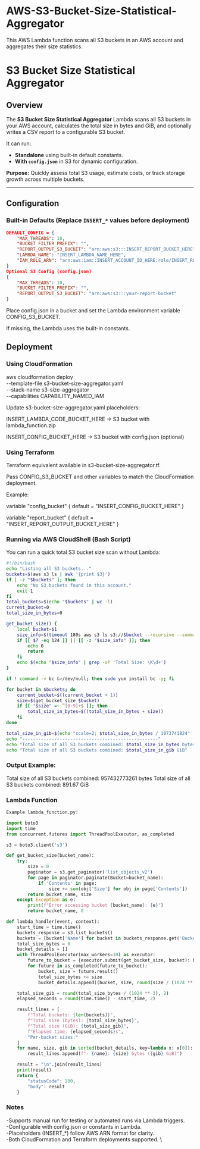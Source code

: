 # AWS-S3-Bucket-Size-Statistical-Aggregator
This AWS Lambda function scans all S3 buckets in an AWS account and aggregates their size statistics.

# S3 Bucket Size Statistical Aggregator

## Overview

The **S3 Bucket Size Statistical Aggregator** Lambda scans all S3 buckets in your AWS account, calculates the total size in bytes and GiB, and optionally writes a CSV report to a configurable S3 bucket.  

It can run:

- **Standalone** using built-in default constants.  
- **With `config.json`** in S3 for dynamic configuration.  

**Purpose:** Quickly assess total S3 usage, estimate costs, or track storage growth across multiple buckets.  

--------------------------------------------------------------------------------------------------------------------------

## Configuration

### Built-in Defaults (Replace `INSERT_*` values before deployment)
```json
DEFAULT_CONFIG = {
    "MAX_THREADS": 10,
    "BUCKET_FILTER_PREFIX": "",
    "REPORT_OUTPUT_S3_BUCKET": "arn:aws:s3:::INSERT_REPORT_BUCKET_HERE",
    "LAMBDA_NAME": "INSERT_LAMBDA_NAME_HERE",
    "IAM_ROLE_ARN": "arn:aws:iam::INSERT_ACCOUNT_ID_HERE:role/INSERT_ROLE_NAME_HERE"
}
Optional S3 Config (config.json)
{
    "MAX_THREADS": 10,
    "BUCKET_FILTER_PREFIX": "",
    "REPORT_OUTPUT_S3_BUCKET": "arn:aws:s3:::your-report-bucket"
}
```

Place config.json in a bucket and set the Lambda environment variable CONFIG_S3_BUCKET.

If missing, the Lambda uses the built-in constants.

## Deployment

### Using CloudFormation
aws cloudformation deploy \
  --template-file s3-bucket-size-aggregator.yaml \
  --stack-name s3-size-aggregator \
  --capabilities CAPABILITY_NAMED_IAM


Update s3-bucket-size-aggregator.yaml placeholders:

INSERT_LAMBDA_CODE_BUCKET_HERE → S3 bucket with lambda_function.zip

INSERT_CONFIG_BUCKET_HERE → S3 bucket with config.json (optional)

### Using Terraform

Terraform equivalent available in s3-bucket-size-aggregator.tf.

Pass CONFIG_S3_BUCKET and other variables to match the CloudFormation deployment.

Example:

variable "config_bucket" {
  default = "INSERT_CONFIG_BUCKET_HERE"
}

variable "report_bucket" {
  default = "INSERT_REPORT_OUTPUT_BUCKET_HERE"
}

### Running via AWS CloudShell (Bash Script)

You can run a quick total S3 bucket size scan without Lambda:
```bash
#!/bin/bash
echo "Listing all S3 buckets..."
buckets=$(aws s3 ls | awk '{print $3}')
if [ -z "$buckets" ]; then
    echo "No S3 buckets found in this account."
    exit 1
fi
total_buckets=$(echo "$buckets" | wc -l)
current_bucket=0
total_size_in_bytes=0

get_bucket_size() {
    local bucket=$1
    size_info=$(timeout 180s aws s3 ls s3://$bucket --recursive --summarize 2>/dev/null)
    if [[ $? -eq 124 ]] || [[ -z "$size_info" ]]; then
        echo 0
        return
    fi
    echo $(echo "$size_info" | grep -oP 'Total Size: \K\d+')
}

if ! command -v bc &>/dev/null; then sudo yum install bc -y; fi

for bucket in $buckets; do
    current_bucket=$((current_bucket + 1))
    size=$(get_bucket_size $bucket)
    if [[ "$size" =~ ^[0-9]+$ ]]; then
        total_size_in_bytes=$((total_size_in_bytes + size))
    fi
done

total_size_in_gib=$(echo "scale=2; $total_size_in_bytes / 1073741824" | bc)
echo "---------------------------------------------------"
echo "Total size of all S3 buckets combined: $total_size_in_bytes bytes"
echo "Total size of all S3 buckets combined: $total_size_in_gib GiB"
```

### Output Example:

Total size of all S3 buckets combined: 957432773261 bytes
Total size of all S3 buckets combined: 891.67 GiB

### Lambda Function
```python
Example lambda_function.py:

import boto3
import time
from concurrent.futures import ThreadPoolExecutor, as_completed

s3 = boto3.client('s3')

def get_bucket_size(bucket_name):
    try:
        size = 0
        paginator = s3.get_paginator('list_objects_v2')
        for page in paginator.paginate(Bucket=bucket_name):
            if 'Contents' in page:
                size += sum(obj['Size'] for obj in page['Contents'])
        return bucket_name, size
    except Exception as e:
        print(f"Error accessing bucket {bucket_name}: {e}")
        return bucket_name, 0

def lambda_handler(event, context):
    start_time = time.time()
    buckets_response = s3.list_buckets()
    buckets = [bucket['Name'] for bucket in buckets_response.get('Buckets', [])]
    total_size_bytes = 0
    bucket_details = []
    with ThreadPoolExecutor(max_workers=10) as executor:
        future_to_bucket = {executor.submit(get_bucket_size, bucket): bucket for bucket in buckets}
        for future in as_completed(future_to_bucket):
            bucket, size = future.result()
            total_size_bytes += size
            bucket_details.append((bucket, size, round(size / (1024 ** 3), 2)))

    total_size_gib = round(total_size_bytes / (1024 ** 3), 2)
    elapsed_seconds = round(time.time() - start_time, 2)

    result_lines = [
        f"Total buckets: {len(buckets)}",
        f"Total size (bytes): {total_size_bytes}",
        f"Total size (GiB): {total_size_gib}",
        f"Elapsed time: {elapsed_seconds}s",
        "Per-bucket sizes:"
    ]
    for name, size, gib in sorted(bucket_details, key=lambda x: x[0]):
        result_lines.append(f"- {name}: {size} bytes ({gib} GiB)")

    result = "\n".join(result_lines)
    print(result)
    return {
        "statusCode": 200,
        "body": result
    }
```
### Notes

-Supports manual run for testing or automated runs via Lambda triggers. \
-Configurable with config.json or constants in Lambda.\
-Placeholders (INSERT_*) follow AWS ARN format for clarity. \
-Both CloudFormation and Terraform deployments supported. \
